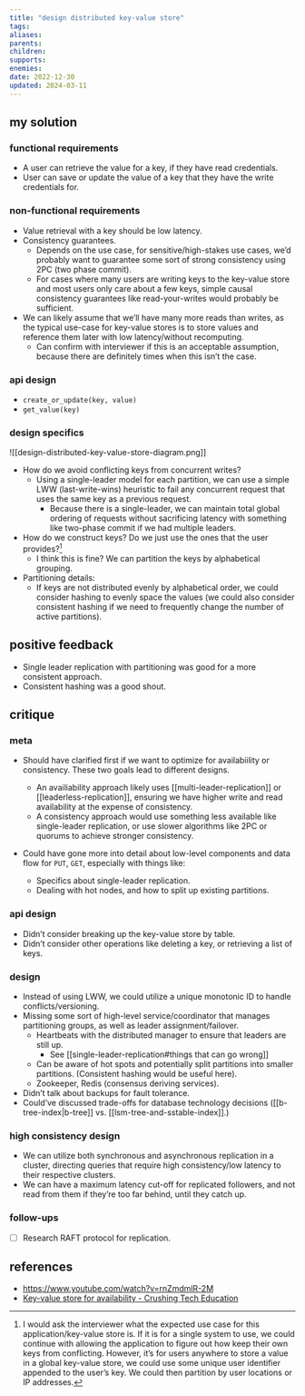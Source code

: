 ```yaml
---
title: "design distributed key-value store"
tags:
aliases: 
parents: 
children: 
supports: 
enemies:
date: 2022-12-30
updated: 2024-03-11
---
```


## my solution

### functional requirements

- A user can retrieve the value for a key, if they have read credentials.
- User can save or update the value of a key that they have the write credentials for.

### non-functional requirements

- Value retrieval with a key should be low latency.
- Consistency guarantees.
	- Depends on the use case, for sensitive/high-stakes use cases, we’d probably want to guarantee some sort of strong consistency using 2PC (two phase commit).
	- For cases where many users are writing keys to the key-value store and most users only care about a few keys, simple causal consistency guarantees like read-your-writes would probably be sufficient.
- We can likely assume that we’ll have many more reads than writes, as the typical use-case for key-value stores is to store values and reference them later with low latency/without recomputing.
	- Can confirm with interviewer if this is an acceptable assumption, because there are definitely times when this isn’t the case.

### api design

- `create_or_update(key, value)`
- `get_value(key)`

### design specifics

![[design-distributed-key-value-store-diagram.png]]

- How do we avoid conflicting keys from concurrent writes?
	- Using a single-leader model for each partition, we can use a simple LWW (last-write-wins) heuristic to fail any concurrent request that uses the same key as a previous request.
		- Because there is a single-leader, we can maintain total global ordering of requests without sacrificing latency with something like two-phase commit if we had multiple leaders.
- How do we construct keys? Do we just use the ones that the user provides?[^1]
	- I think this is fine? We can partition the keys by alphabetical grouping.
- Partitioning details:
	- If keys are not distributed evenly by alphabetical order, we could consider hashing to evenly space the values (we could also consider consistent hashing if we need to frequently change the number of active partitions).

## positive feedback

- Single leader replication with partitioning was good for a more consistent approach.
- Consistent hashing was a good shout.

## critique

### meta

- Should have clarified first if we want to optimize for availabiility or consistency. These two goals lead to different designs.
	- An availiability approach likely uses [[multi-leader-replication]] or [[leaderless-replication]], ensuring we have higher write and read availability at the expense of consistency.
	- A consistency approach would use something less available like single-leader replication, or use slower algorithms like 2PC or quorums to achieve stronger consistency.

- Could have gone more into detail about low-level components and data flow for `PUT`, `GET`, especially with things like:
	- Specifics about single-leader replication.
	- Dealing with hot nodes, and how to split up existing partitions.

### api design

- Didn’t consider breaking up the key-value store by table.
- Didn’t consider other operations like deleting a key, or retrieving a list of keys.

### design

- Instead of using LWW, we could utilize a unique monotonic ID to handle conflicts/versioning.
- Missing some sort of high-level service/coordinator that manages partitioning groups, as well as leader assignment/failover.
	- Heartbeats with the distributed manager to ensure that leaders are still up.
		- See [[single-leader-replication#things that can go wrong]]
	- Can be aware of hot spots and potentially split partitions into smaller partitions. (Consistent hashing would be useful here).
	- Zookeeper, Redis (consensus deriving services).
- Didn’t talk about backups for fault tolerance.
- Could’ve discussed trade-offs for database technology decisions ([[b-tree-index|b-tree]] vs. [[lsm-tree-and-sstable-index]].)

### high consistency design

- We can utilize both synchronous and asynchronous replication in a cluster, directing queries that require high consistency/low latency to their respective clusters.
- We can have a maximum latency cut-off for replicated followers, and not read from them if they’re too far behind, until they catch up.

### follow-ups

- [ ] Research RAFT protocol for replication.

## references

- https://www.youtube.com/watch?v=rnZmdmlR-2M
- [Key-value store for availability - Crushing Tech Education](https://www.youtube.com/watch?v=FOU0DBRXRL8)

[^1]: I would ask the interviewer what the expected use case for this application/key-value store is. If it is for a single system to use, we could continue with allowing the application to figure out how keep their own keys from conflicting. However, it’s for users anywhere to store a value in a global key-value store, we could use some unique user identifier appended to the user’s key. We could then partition by user locations or IP addresses.
